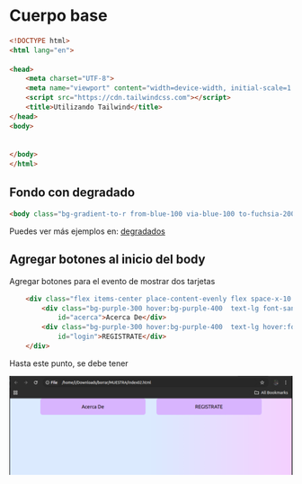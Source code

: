 # Cuerpo base


```html
<!DOCTYPE html>
<html lang="en">

<head>
    <meta charset="UTF-8">
    <meta name="viewport" content="width=device-width, initial-scale=1.0">
    <script src="https://cdn.tailwindcss.com"></script>
    <title>Utilizando Tailwind</title>
</head>
<body>


</body>
</html>

```

## Fondo con degradado

```html
<body class="bg-gradient-to-r from-blue-100 via-blue-100 to-fuchsia-200 bg-rose-50 place-items-center flex-col space-y-28">
```
 
 Puedes ver más ejemplos en:
 <a href='https://tailwindcss.com/docs/background-clip#cropping-to-text'> degradados </a>


## Agregar botones al inicio del body

Agregar botones para el evento de mostrar dos tarjetas

```html
    <div class="flex items-center place-content-evenly flex space-x-10 ">
        <div class="bg-purple-300 hover:bg-purple-400  text-lg font-sans hover:font-serif hover:font-bold  rounded-lg py-4 w-96 text-center cursor-pointer"
            id="acerca">Acerca De</div>
        <div class="bg-purple-300 hover:bg-purple-400  text-lg hover:font-serif hover:font-bold rounded-lg py-4 w-96 text-center cursor-pointer"
            id="login">REGISTRATE</div>
    </div>
```

Hasta este punto, se debe tener 

<img src='./images/botones.png'>


```html
   

```


